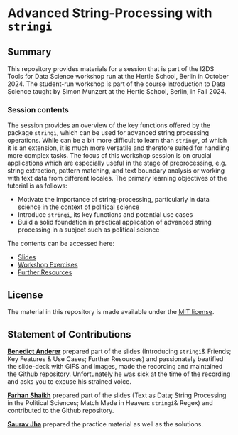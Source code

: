 # Advanced String-Processing with `stringi`
## Summary

This repository provides materials for a session that is part of the I2DS Tools for Data Science workshop run at the Hertie School, Berlin in October 2024. The student-run workshop is part of the course Introduction to Data Science taught by Simon Munzert at the Hertie School, Berlin, in Fall 2024.

### Session contents
The session provides an overview of the key functions offered by the package `stringi`, which can be used for advanced string processing operations. While can be a bit more difficult to learn than  `stringr`, of which it is an extension, it is much more versatile and therefore suited for handling more complex tasks. The focus of this workshop session is on crucial applications which are especially useful in the stage of preprocessing, e.g. string extraction, pattern matching, and text boundary analysis or working with text data from different locales. The primary learning objectives of the tutorial is as follows:

- Motivate the importance of string-processing, particularly in data science in the context of political science
- Introduce `stringi`, its key functions and potential use cases
- Build a solid foundation in practical application of advanced string processing in a subject such as political science  

The contents can be accessed here: 
- [Slides](https://github.com/intro-to-data-science-24-workshop/04-stringi-Anderer-Jha-Shaikh/blob/main/presentation_script.html)
- [Workshop Exercises](https://github.com/intro-to-data-science-24-workshop/04-stringi-Anderer-Jha-Shaikh/blob/main/exercise_questions.Rmd)
- [Further Resources](https://github.com/intro-to-data-science-24-workshop/04-stringi-Anderer-Jha-Shaikh/tree/main/Supplementary%20Material)

## License 
The material in this repository is made available under the [MIT license](http://opensource.org/licenses/mit-license.php). 

## Statement of Contributions
[**Benedict Anderer**](https://github.com/benrodion) prepared part of the slides (Introducing `stringi`& Friends; Key Features & Use Cases; Further Resources) and passionately beatified the slide-deck with GIFS and images, made the recording and maintained the Github repository. Unfortunately he was sick at the time of the recording and asks you to excuse his strained voice. 

[**Farhan Shaikh**](https://github.com/farhanshaikh199704) prepared part of the slides (Text as Data; String Processing in the Political Sciences; Match Made in Heaven: `stringi`& Regex) and contributed to the Github repository. 

[**Saurav Jha**](https://github.com/Saurav1729-create) prepared the practice material as well as the solutions. 




